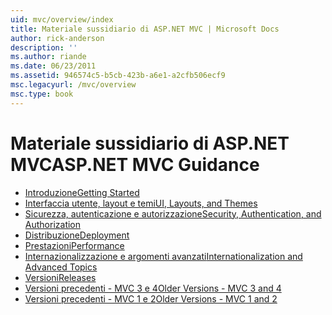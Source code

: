 ```yaml
---
uid: mvc/overview/index
title: Materiale sussidiario di ASP.NET MVC | Microsoft Docs
author: rick-anderson
description: ''
ms.author: riande
ms.date: 06/23/2011
ms.assetid: 946574c5-b5cb-423b-a6e1-a2cfb506ecf9
msc.legacyurl: /mvc/overview
msc.type: book
---
```

<a name="aspnet-mvc-guidance"></a><span data-ttu-id="ce534-102">Materiale sussidiario di ASP.NET MVC</span><span class="sxs-lookup"><span data-stu-id="ce534-102">ASP.NET MVC Guidance</span></span>
====================
- [<span data-ttu-id="ce534-103">Introduzione</span><span class="sxs-lookup"><span data-stu-id="ce534-103">Getting Started</span></span>](getting-started/index.md)
- [<span data-ttu-id="ce534-104">Interfaccia utente, layout e temi</span><span class="sxs-lookup"><span data-stu-id="ce534-104">UI, Layouts, and Themes</span></span>](views/index.md)
- [<span data-ttu-id="ce534-105">Sicurezza, autenticazione e autorizzazione</span><span class="sxs-lookup"><span data-stu-id="ce534-105">Security, Authentication, and Authorization</span></span>](security/index.md)
- [<span data-ttu-id="ce534-106">Distribuzione</span><span class="sxs-lookup"><span data-stu-id="ce534-106">Deployment</span></span>](deployment/index.md)
- [<span data-ttu-id="ce534-107">Prestazioni</span><span class="sxs-lookup"><span data-stu-id="ce534-107">Performance</span></span>](performance/index.md)
- [<span data-ttu-id="ce534-108">Internazionalizzazione e argomenti avanzati</span><span class="sxs-lookup"><span data-stu-id="ce534-108">Internationalization and Advanced Topics</span></span>](advanced/index.md)
- [<span data-ttu-id="ce534-109">Versioni</span><span class="sxs-lookup"><span data-stu-id="ce534-109">Releases</span></span>](releases/index.md)
- [<span data-ttu-id="ce534-110">Versioni precedenti - MVC 3 e 4</span><span class="sxs-lookup"><span data-stu-id="ce534-110">Older Versions - MVC 3 and 4</span></span>](older-versions/index.md)
- [<span data-ttu-id="ce534-111">Versioni precedenti - MVC 1 e 2</span><span class="sxs-lookup"><span data-stu-id="ce534-111">Older Versions - MVC 1 and 2</span></span>](older-versions-1/index.md)
